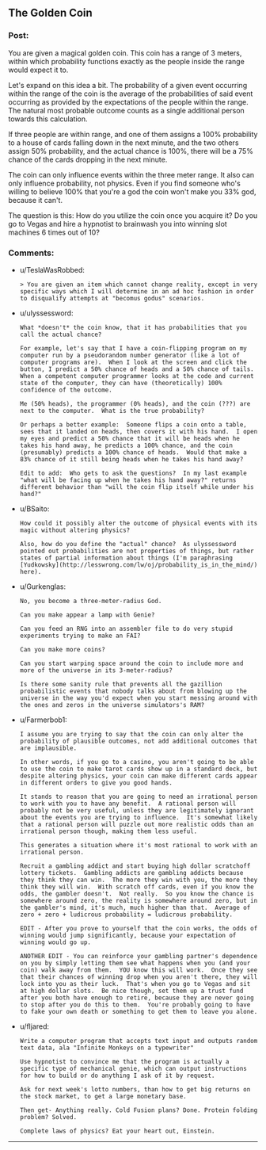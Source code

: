 ## The Golden Coin

### Post:

You are given a magical golden coin. This coin has a range of 3 meters, within which probability functions exactly as the people inside the range would expect it to.

Let's expand on this idea a bit. The probability of a given event occurring within the range of the coin is the average of the probabilities of said event occurring as provided by the expectations of the people within the range. The natural most probable outcome counts as a single additional person towards this calculation.

If three people are within range, and one of them assigns a 100% probability to a house of cards falling down in the next minute, and the two others assign 50% probability, and the actual chance is 100%, there will be a 75% chance of the cards dropping in the next minute.

The coin can only influence events within the three meter range. It also can only influence probability, not physics. Even if you find someone who's willing to believe 100% that you're a god the coin won't make you 33% god, because it can't.

The question is this: How do you utilize the coin once you acquire it? Do you go to Vegas and hire a hypnotist to brainwash you into winning slot machines 6 times out of 10?

### Comments:

- u/TeslaWasRobbed:
  ```
  > You are given an item which cannot change reality, except in very specific ways which I will determine in an ad hoc fashion in order to disqualify attempts at "becomus godus" scenarios.
  ```

- u/ulyssessword:
  ```
  What *doesn't* the coin know, that it has probabilities that you call the actual chance?  

  For example, let's say that I have a coin-flipping program on my computer run by a pseudorandom number generator (like a lot of computer programs are).  When I look at the screen and click the button, I predict a 50% chance of heads and a 50% chance of tails.  When a competent computer programmer looks at the code and current state of the computer, they can have (theoretically) 100% confidence of the outcome.  

  Me (50% heads), the programmer (0% heads), and the coin (???) are next to the computer.  What is the true probability?

  Or perhaps a better example:  Someone flips a coin onto a table, sees that it landed on heads, then covers it with his hand.  I open my eyes and predict a 50% chance that it will be heads when he takes his hand away, he predicts a 100% chance, and the coin (presumably) predicts a 100% chance of heads.  Would that make a 83% chance of it still being heads when he takes his hand away?

  Edit to add:  Who gets to ask the questions?  In my last example "what will be facing up when he takes his hand away?" returns different behavior than "will the coin flip itself while under his hand?"
  ```

- u/BSaito:
  ```
  How could it possibly alter the outcome of physical events with its magic without altering physics?

  Also, how do you define the "actual" chance?  As ulyssessword pointed out probabilities are not properties of things, but rather states of partial information about things (I'm paraphrasing [Yudkowsky](http://lesswrong.com/lw/oj/probability_is_in_the_mind/) here).
  ```

- u/Gurkenglas:
  ```
  No, you become a three-meter-radius God.

  Can you make appear a lamp with Genie?

  Can you feed an RNG into an assembler file to do very stupid experiments trying to make an FAI?

  Can you make more coins?

  Can you start warping space around the coin to include more and more of the universe in its 3-meter-radius?

  Is there some sanity rule that prevents all the gazillion probabilistic events that nobody talks about from blowing up the universe in the way you'd expect when you start messing around with the ones and zeros in the universe simulators's RAM?
  ```

- u/Farmerbob1:
  ```
  I assume you are trying to say that the coin can only alter the probability of plausible outcomes, not add additional outcomes that are implausible.

  In other words, if you go to a casino, you aren't going to be able to use the coin to make tarot cards show up in a standard deck, but despite altering physics, your coin can make different cards appear in different orders to give you good hands.

  It stands to reason that you are going to need an irrational person to work with you to have any benefit.  A rational person will probably not be very useful, unless they are legitimately ignorant about the events you are trying to influence.  It's somewhat likely that a rational person will puzzle out more realistic odds than an irrational person though, making them less useful.

  This generates a situation where it's most rational to work with an irrational person.

  Recruit a gambling addict and start buying high dollar scratchoff lottery tickets.  Gambling addicts are gambling addicts because they think they can win.  The more they win with you, the more they think they will win.  With scratch off cards, even if you know the odds, the gambler doesn't.  Not really.  So you know the chance is somewhere around zero, the reality is somewhere around zero, but in the gambler's mind, it's much, much higher than that.  Average of zero + zero + ludicrous probability = ludicrous probability.

  EDIT - After you prove to yourself that the coin works, the odds of winning would jump significantly, because your expectation of winning would go up.

  ANOTHER EDIT - You can reinforce your gambling partner's dependence on you by simply letting them see what happens when you (and your coin) walk away from them.  YOU know this will work.  Once they see that their chances of winning drop when you aren't there, they will lock into you as their luck.  That's when you go to Vegas and sit at high dollar slots.  Be nice though, set them up a trust fund after you both have enough to retire, because they are never going to stop after you do this to them.  You're probably going to have to fake your own death or something to get them to leave you alone.
  ```

- u/fljared:
  ```
  Write a computer program that accepts text input and outputs random text data, ala "Infinite Monkeys on a typewriter"

  Use hypnotist to convince me that the program is actually a specific type of mechanical genie, which can output instructions for how to build or do anything I ask of it by request.

  Ask for next week's lotto numbers, than how to get big returns on the stock market, to get a large monetary base.

  Then get- Anything really. Cold Fusion plans? Done. Protein folding problem? Solved. 

  Complete laws of physics? Eat your heart out, Einstein.
  ```

---

